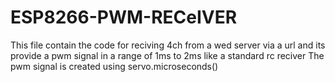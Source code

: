 # ESP8266-PWM-RECeIVER



This file contain the code for reciving 4ch from a wed server via a url and its provide a pwm signal in a range of 1ms to 2ms like a standard rc reciver
The pwm signal is created using servo.microseconds() 
